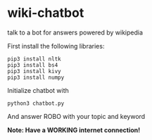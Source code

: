 # wiki-chatbot
talk to a bot for answers powered by wikipedia

First install the following libraries:
```
pip3 install nltk
pip3 install bs4
pip3 install kivy
pip3 install numpy
```

Initialize chatbot with
```
python3 chatbot.py
```
And answer ROBO with your topic and keyword

**Note: Have a WORKING internet connection!**
